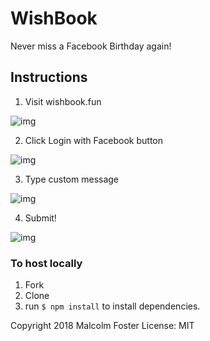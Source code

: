 # WishBook
Never miss a Facebook Birthday again!

## Instructions

1. Visit wishbook.fun

![img](https://user-images.githubusercontent.com/30170592/38630434-2bad73d6-3d74-11e8-988f-ff37c9196e7f.png)

2. Click Login with Facebook button

![img](https://user-images.githubusercontent.com/30170592/38630435-2bccdce4-3d74-11e8-816b-c9803b50b999.png)

3. Type custom message

![img](https://user-images.githubusercontent.com/30170592/38630436-2bfcdbf6-3d74-11e8-8987-ecda088a934c.png)

4. Submit!

![img](https://user-images.githubusercontent.com/30170592/38630437-2c246e32-3d74-11e8-97de-b4cf5ef90f43.png)

### To host locally
1. Fork
2. Clone
3. run `$ npm install` to install dependencies.


Copyright 2018 Malcolm Foster License: MIT
